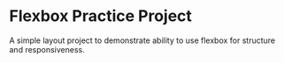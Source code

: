 # Flexbox Practice Project

A simple layout project to demonstrate ability to use flexbox for structure and responsiveness. 
